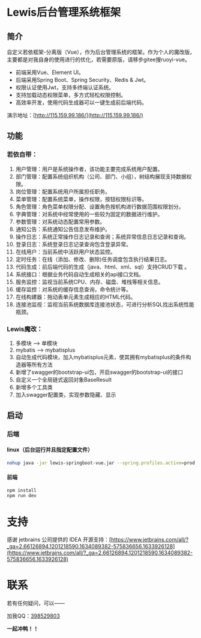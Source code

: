 # Lewis后台管理系统框架

## 简介
自定义若依框架-分离版（Vue），作为后台管理系统的框架。作为个人的魔改版，主要都是对我自身的使用进行的优化，若需要原版，请移步gitee搜ruoyi-vue。

- 前端采用Vue、Element UI。
- 后端采用Spring Boot、Spring Security、Redis & Jwt。
- 权限认证使用Jwt，支持多终端认证系统。
- 支持加载动态权限菜单，多方式轻松权限控制。
- 高效率开发，使用代码生成器可以一键生成前后端代码。

演示地址：[http://115.159.99.186/](http://115.159.99.186/)

## 功能

### 若依自带：

1. 用户管理：用户是系统操作者，该功能主要完成系统用户配置。
2. 部门管理：配置系统组织机构（公司、部门、小组），树结构展现支持数据权限。
3. 岗位管理：配置系统用户所属担任职务。
4. 菜单管理：配置系统菜单，操作权限，按钮权限标识等。
5. 角色管理：角色菜单权限分配、设置角色按机构进行数据范围权限划分。
6. 字典管理：对系统中经常使用的一些较为固定的数据进行维护。
7. 参数管理：对系统动态配置常用参数。
8. 通知公告：系统通知公告信息发布维护。
9. 操作日志：系统正常操作日志记录和查询；系统异常信息日志记录和查询。
10. 登录日志：系统登录日志记录查询包含登录异常。
11. 在线用户：当前系统中活跃用户状态监控。
12. 定时任务：在线（添加、修改、删除)任务调度包含执行结果日志。
13. 代码生成：前后端代码的生成（java、html、xml、sql）支持CRUD下载 。
14. 系统接口：根据业务代码自动生成相关的api接口文档。
15. 服务监控：监视当前系统CPU、内存、磁盘、堆栈等相关信息。
16. 缓存监控：对系统的缓存信息查询，命令统计等。
17. 在线构建器：拖动表单元素生成相应的HTML代码。
18. 连接池监视：监视当前系统数据库连接池状态，可进行分析SQL找出系统性能瓶颈。

### Lewis魔改：

1. 多模块 --> 单模块
2. mybatis --> mybatisplus
3. 自动生成代码模块，加入mybatisplus元素，使其拥有mybatisplus的条件构造器等所有方法
4. 新增了swagger的bootstrap-ui包，开启swagger的bootstrap-ui的接口
5. 自定义一个全局链式返回对象BaseResult
6. 新增多个工具类
7. 加入swagger配置类，实现参数隐藏、显示

## 启动

### 后端

#### linux（后台运行并且指定配置文件）

```bash
nohup java -jar lewis-springboot-vue.jar --spring.profiles.active=prod  > lewis-springboot-vue.log 2>&1 &
```

#### 前端

```bash
npm install
npm run dev
```

# 支持

感谢 jetbrains 公司提供的 IDEA 开源支持：[https://www.jetbrains.com/all/?_ga=2.66126894.1201218590.1634089382-575836656.1633926128](https://www.jetbrains.com/all/?_ga=2.66126894.1201218590.1634089382-575836656.1633926128)

# 联系

若有任何疑问，可以——

加我QQ：[398529803](https://qm.qq.com/cgi-bin/qm/qr?k=nh1Na88Ead5K7jSWzgXa2XH1lja_IRNB&noverify=0)

**一起冲鸭！！**

